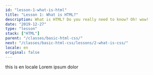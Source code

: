 ```yaml
---
id: "lesson-1-what-is-html"
title: "Lesson 1: What is HTML?"
description: What is HTML? Do you really need to know? Oh! wow!
date: "2019-12-27"
type: "lesson"
stack: ["HTML"]
parent: "/classes/basic-html-css/"
next: "/classes/basic-html-css/lessons/2-what-is-css/"
locale: en
original: false
---
```


this is en locale
Lorem ipsum dolor